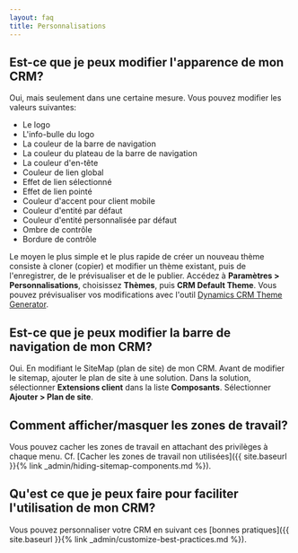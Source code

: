 ```yaml
---
layout: faq
title: Personnalisations
---
```


## Est-ce que je peux modifier l'apparence de mon CRM?
Oui, mais seulement dans une certaine mesure. Vous pouvez modifier les valeurs
suivantes:
* Le logo
* L'info-bulle du logo
* La couleur de la barre de navigation
* La couleur du plateau de la barre de navigation
* La couleur d'en-tête
* Couleur de lien global
* Effet de lien sélectionné
* Effet de lien pointé
* Couleur d'accent pour client mobile
* Couleur d'entité par défaut
* Couleur d'entité personnalisée par défaut
* Ombre de contrôle
* Bordure de contrôle

Le moyen le plus simple et le plus rapide de créer un nouveau thème consiste à
cloner (copier) et modifier un thème existant, puis de l'enregistrer, de le
prévisualiser et de le publier. Accédez à **Paramètres > Personnalisations**,
choisissez **Thèmes**, puis **CRM Default Theme**.
Vous pouvez prévisualiser vos modifications avec l'outil [Dynamics CRM Theme Generator](https://crmthemes.azurewebsites.net/).

## Est-ce que je peux modifier la barre de navigation de mon CRM?
Oui. En modifiant le SiteMap (plan de site) de mon CRM. Avant de modifier le sitemap,
ajouter le plan de site à une solution. Dans la solution, sélectionner **Extensions
client** dans la liste **Composants**. Sélectionner **Ajouter > Plan de site**.

## Comment afficher/masquer les zones de travail?
Vous pouvez cacher les zones de travail en attachant des privilèges à chaque menu.
Cf. [Cacher les zones de travail non utilisées]({{ site.baseurl }}{% link _admin/hiding-sitemap-components.md %}).

## Qu'est ce que je peux faire pour faciliter l'utilisation de mon CRM?
Vous pouvez personnaliser votre CRM en suivant ces [bonnes pratiques]({{ site.baseurl }}{% link _admin/customize-best-practices.md %}).
